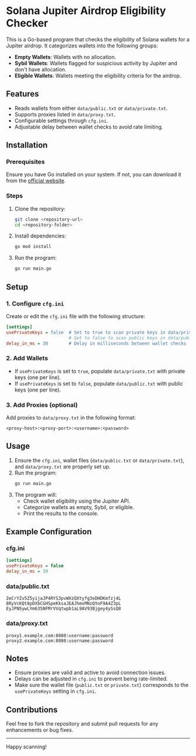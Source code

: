 # Solana Jupiter Airdrop Eligibility Checker

This is a Go-based program that checks the eligibility of Solana wallets for a Jupiter airdrop. It categorizes wallets into the following groups:

- **Empty Wallets**: Wallets with no allocation.
- **Sybil Wallets**: Wallets flagged for suspicious activity by Jupiter and don't have allocation.
- **Eligible Wallets**: Wallets meeting the eligibility criteria for the airdrop.

## Features

- Reads wallets from either `data/public.txt` or `data/private.txt`.
- Supports proxies listed in `data/proxy.txt`.
- Configurable settings through `cfg.ini`.
- Adjustable delay between wallet checks to avoid rate limiting.

## Installation

### Prerequisites

Ensure you have Go installed on your system. If not, you can download it from the [official website](https://golang.org/dl/).

### Steps

1. Clone the repository:
   ```bash
   git clone <repository-url>
   cd <repository-folder>
   ```
2. Install dependencies:
   ```bash
   go mod install
   ```
3. Run the program:
   ```bash
   go run main.go
   ```

## Setup

### 1. Configure `cfg.ini`

Create or edit the `cfg.ini` file with the following structure:

```ini
[settings]
usePrivateKeys = false  # Set to true to scan private keys in data/private.txt
                        # Set to false to scan public keys in data/public.txt
delay_in_ms = 30        # Delay in milliseconds between wallet checks
```

### 2. Add Wallets

- If `usePrivateKeys` is set to `true`, populate `data/private.txt` with private keys (one per line).
- If `usePrivateKeys` is set to `false`, populate `data/public.txt` with public keys (one per line).

### 3. Add Proxies (optional)

Add proxies to `data/proxy.txt` in the following format:

```
<proxy-host>:<proxy-port>:<username>:<password>
```

## Usage

1. Ensure the `cfg.ini`, wallet files (`data/public.txt` or `data/private.txt`), and `data/proxy.txt` are properly set up.
2. Run the program:
   ```bash
   go run main.go
   ```
3. The program will:
   - Check wallet eligibility using the Jupiter API.
   - Categorize wallets as empty, Sybil, or eligible.
   - Print the results to the console.

## Example Configuration

### cfg.ini

```ini
[settings]
usePrivateKeys = false
delay_in_ms = 30
```

### data/public.txt

```
2eCrYZv5Z5yijaJP4RYS3pvWXzQXtyfg3eDHDKmfzj4L
8RyVcKQt8pDXbCGHSpeKksaJEAJhmxMNzQYoF9A4Z3pL
EyJPN5ywLYm635NFMrVVqtwpb1aL9AV93Bjgey4ySsQ8
```

### data/proxy.txt

```
proxy1.example.com:8080:username:password
proxy2.example.com:8080:username:password
```

## Notes

- Ensure proxies are valid and active to avoid connection issues.
- Delays can be adjusted in `cfg.ini` to prevent being rate-limited.
- Make sure the wallet file (`public.txt` or `private.txt`) corresponds to the `usePrivateKeys` setting in `cfg.ini`.

## Contributions

Feel free to fork the repository and submit pull requests for any enhancements or bug fixes.

---

Happy scanning!
